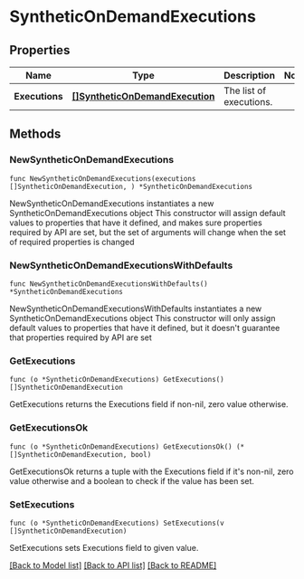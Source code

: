 # SyntheticOnDemandExecutions

## Properties

Name | Type | Description | Notes
------------ | ------------- | ------------- | -------------
**Executions** | [**[]SyntheticOnDemandExecution**](SyntheticOnDemandExecution.md) | The list of executions. | 

## Methods

### NewSyntheticOnDemandExecutions

`func NewSyntheticOnDemandExecutions(executions []SyntheticOnDemandExecution, ) *SyntheticOnDemandExecutions`

NewSyntheticOnDemandExecutions instantiates a new SyntheticOnDemandExecutions object
This constructor will assign default values to properties that have it defined,
and makes sure properties required by API are set, but the set of arguments
will change when the set of required properties is changed

### NewSyntheticOnDemandExecutionsWithDefaults

`func NewSyntheticOnDemandExecutionsWithDefaults() *SyntheticOnDemandExecutions`

NewSyntheticOnDemandExecutionsWithDefaults instantiates a new SyntheticOnDemandExecutions object
This constructor will only assign default values to properties that have it defined,
but it doesn't guarantee that properties required by API are set

### GetExecutions

`func (o *SyntheticOnDemandExecutions) GetExecutions() []SyntheticOnDemandExecution`

GetExecutions returns the Executions field if non-nil, zero value otherwise.

### GetExecutionsOk

`func (o *SyntheticOnDemandExecutions) GetExecutionsOk() (*[]SyntheticOnDemandExecution, bool)`

GetExecutionsOk returns a tuple with the Executions field if it's non-nil, zero value otherwise
and a boolean to check if the value has been set.

### SetExecutions

`func (o *SyntheticOnDemandExecutions) SetExecutions(v []SyntheticOnDemandExecution)`

SetExecutions sets Executions field to given value.



[[Back to Model list]](../README.md#documentation-for-models) [[Back to API list]](../README.md#documentation-for-api-endpoints) [[Back to README]](../README.md)


